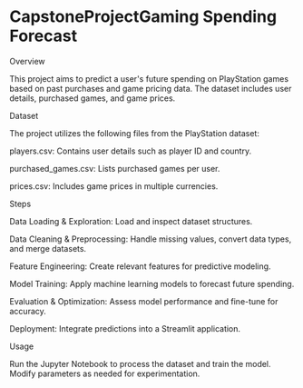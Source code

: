 # CapstoneProjectGaming Spending Forecast

Overview

This project aims to predict a user's future spending on PlayStation games based on past purchases and game pricing data. The dataset includes user details, purchased games, and game prices.

Dataset

The project utilizes the following files from the PlayStation dataset:

players.csv: Contains user details such as player ID and country.

purchased_games.csv: Lists purchased games per user.

prices.csv: Includes game prices in multiple currencies.

Steps

Data Loading & Exploration: Load and inspect dataset structures.

Data Cleaning & Preprocessing: Handle missing values, convert data types, and merge datasets.

Feature Engineering: Create relevant features for predictive modeling.

Model Training: Apply machine learning models to forecast future spending.

Evaluation & Optimization: Assess model performance and fine-tune for accuracy.

Deployment: Integrate predictions into a Streamlit application.

Usage

Run the Jupyter Notebook to process the dataset and train the model. Modify parameters as needed for experimentation.
